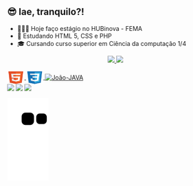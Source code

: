  ## 😎 Iae, tranquilo?!

- 👨🏻‍💻 Hoje faço estágio no HUBinova - FEMA
- 📔 Estudando HTML 5, CSS e PHP
- 🎓 Cursando curso superior em Ciência da computação 1/4

<div align="center">
  <a href="https://github.com/valladev">
  <img height="180em" src="https://github-readme-stats.vercel.app/api?username=valladev&show_icons=true&theme=nightowl&include_all_commits=true&count_private=true"/>
  <img height="180em" src="https://github-readme-stats.vercel.app/api/top-langs/?username=valladev&layout=compact&langs_count=7&theme=nightowl"/>
</div>
 
  <div style="display: inline_block"><br>
  <img align="center" alt="João-HTML" height="30" width="40" src="https://raw.githubusercontent.com/devicons/devicon/master/icons/html5/html5-original.svg">
  <img align="center" alt="João-CSS" height="30" width="40" src="https://raw.githubusercontent.com/devicons/devicon/master/icons/css3/css3-original.svg">
  <img align="center" alt="João-JAVA" height="30" width="40" src="https://cdn.jsdelivr.net/gh/devicons/devicon/icons/java/java-original.svg" />
   
   </dv>
 
   <div> <!--redes sociais-->
  <a href="https://www.instagram.com/joaobarbozaaa/" target="_blank"><img src="https://img.shields.io/badge/-Instagram-%23E4405F?style=for-the-badge&logo=instagram&logoColor=white" target="_blank"></a>
 <a href="https://discord.gg/EucKbqZa" target="_blank"><img src="https://img.shields.io/badge/Discord-7289DA?style=for-the-badge&logo=discord&logoColor=white" target="_blank"></a> 
  <a href="https://www.linkedin.com/in/joão-lucas-3ba6a9230/" target="_blank"><img src="https://img.shields.io/badge/-LinkedIn-%230077B5?style=for-the-badge&logo=linkedin&logoColor=white" target="_blank"></a> 
    
</div>
 
 ![Snake animation](https://github.com/rafaballerini/rafaballerini/blob/output/github-contribution-grid-snake.svg)
 

 
